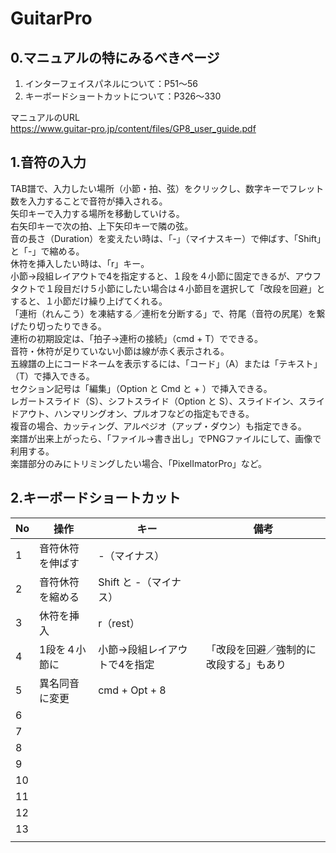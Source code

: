 # GuitarPro
## 0.マニュアルの特にみるべきページ
1. インターフェイスパネルについて：P51～56
2. キーボードショートカットについて：P326～330

マニュアルのURL  
https://www.guitar-pro.jp/content/files/GP8_user_guide.pdf


## 1.音符の入力
TAB譜で、入力したい場所（小節・拍、弦）をクリックし、数字キーでフレット数を入力することで音符が挿入される。  
矢印キーで入力する場所を移動していける。  
右矢印キーで次の拍、上下矢印キーで隣の弦。  
音の長さ（Duration）を変えたい時は、「-」（マイナスキー）で伸ばす、「Shift」と「-」で縮める。  
休符を挿入したい時は、「r」キー。  
小節→段組レイアウトで4を指定すると、１段を４小節に固定できるが、アウフタクトで１段目だけ５小節にしたい場合は４小節目を選択して「改段を回避」とすると、１小節だけ繰り上げてくれる。  
「連桁（れんこう）を凍結する／連桁を分断する」で、符尾（音符の尻尾）を繋げたり切ったりできる。  
連桁の初期設定は、「拍子→連桁の接続」（cmd + T）でできる。  
音符・休符が足りていない小節は線が赤く表示される。  
五線譜の上にコードネームを表示するには、「コード」（A）または「テキスト」（T）で挿入できる。  
セクション記号は「編集」（Option と Cmd と + ）で挿入できる。  
レガートスライド（S）、シフトスライド（Option と S）、スライドイン、スライドアウト、ハンマリングオン、プルオフなどの指定もできる。  
複音の場合、カッティング、アルペジオ（アップ・ダウン）も指定できる。  
楽譜が出来上がったら、「ファイル→書き出し」でPNGファイルにして、画像で利用する。  
楽譜部分のみにトリミングしたい場合、「PixelImatorPro」など。  
  
## 2.キーボードショートカット
|No|操作|キー|備考|
|--|--|--|--|
|1|音符休符を伸ばす|-（マイナス）||
|2|音符休符を縮める|Shift と -（マイナス）||
|3|休符を挿入|r（rest）||
|4|1段を４小節に|小節→段組レイアウトで4を指定|「改段を回避／強制的に改段する」もあり|
|5|異名同音に変更|cmd + Opt + 8||
|6||||
|7||||
|8||||
|9||||
|10||||
|11||||
|12||||
|13||||
|||||
